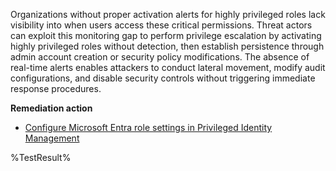Organizations without proper activation alerts for highly privileged roles lack visibility into when users access these critical permissions. Threat actors can exploit this monitoring gap to perform privilege escalation by activating highly privileged roles without detection, then establish persistence through admin account creation or security policy modifications. The absence of real-time alerts enables attackers to conduct lateral movement, modify audit configurations, and disable security controls without triggering immediate response procedures.

**Remediation action**

- [Configure Microsoft Entra role settings in Privileged Identity Management](https://learn.microsoft.com/entra/id-governance/privileged-identity-management/pim-how-to-change-default-setting?wt.mc_id=zerotrustrecommendations_automation_content_cnl_csasci#require-justification-on-active-assignment)
<!--- Results --->
%TestResult%

